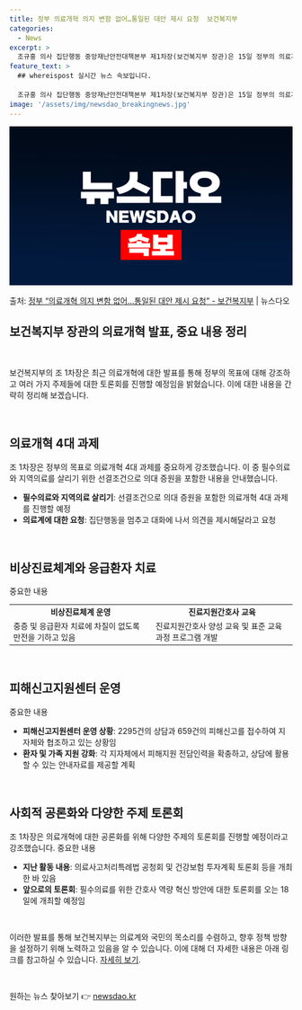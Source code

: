 ```yaml
---
title: 정부 의료개혁 의지 변함 없어…통일된 대안 제시 요청  보건복지부
categories:
  - News
excerpt: >
  조규홍 의사 집단행동 중앙재난안전대책본부 제1차장(보건복지부 장관)은 15일 정부의 의료개혁 의지에는 변함 …
feature_text: >
  ## whereispost 실시간 뉴스 속보입니다.

  조규홍 의사 집단행동 중앙재난안전대책본부 제1차장(보건복지부 장관)은 15일 정부의 의료개혁 의지에는 변함 …
image: '/assets/img/newsdao_breakingnews.jpg'
---
```


![뉴스다오 속보](/assets/img/newsdao_breakingnews.jpg)

<p>출처: <a href="https://newsdao.kr/3590" rel="dofollow">정부 “의료개혁 의지 변함 없어…통일된 대안 제시 요청” - 보건복지부</a> | 뉴스다오</p>

<h2 data-ke-size="size26">보건복지부 장관의 의료개혁 발표, 중요 내용 정리</h2>
<p data-ke-size="size16">&nbsp;</p>
보건복지부의 조 1차장은 최근 의료개혁에 대한 발표를 통해 정부의 목표에 대해 강조하고 여러 가지 주제들에 대한 토론회를 진행할 예정임을 밝혔습니다. 이에 대한 내용을 간략히 정리해 보겠습니다.
<p data-ke-size="size16">&nbsp;</p>

<h2 data-ke-size="size24">의료개혁 4대 과제</h2>
<p data-ke-size="size16">조 1차장은 정부의 목표로 의료개혁 4대 과제를 중요하게 강조했습니다. 이 중 필수의료와 지역의료를 살리기 위한 선결조건으로 의대 증원을 포함한 내용을 안내했습니다.</p>
<ul>
  <li><b>필수의료와 지역의료 살리기</b>: 선결조건으로 의대 증원을 포함한 의료개혁 4대 과제를 진행할 예정</li>
  <li><b>의료계에 대한 요청</b>: 집단행동을 멈추고 대화에 나서 의견을 제시해달라고 요청</li>
</ul>
<p data-ke-size="size16">&nbsp;</p>

<h2 data-ke-size="size24">비상진료체계와 응급환자 치료</h2>
<p data-ke-size="size16">중요한 내용</p>
<table style="width: 100%;">
<tbody>
<tr>
<td style="text-align: center; height: 17px;"><b>비상진료체계 운영</b></td>
<td style="text-align: center; height: 17px;"><b>진료지원간호사 교육</b></td>
</tr>
<tr>
<td style="text-align: left;">중증 및 응급환자 치료에 차질이 없도록 만전을 기하고 있음</td>
<td style="text-align: left;">진료지원간호사 양성 교육 및 표준 교육과정 프로그램 개발</td>
</tr>
</tbody>
</table>
<p data-ke-size="size16">&nbsp;</p>

<h2 data-ke-size="size24">피해신고지원센터 운영</h2>
<p data-ke-size="size16">중요한 내용</p>
<ul>
  <li><b>피해신고지원센터 운영 상황</b>: 2295건의 상담과 659건의 피해신고를 접수하여 지자체와 협조하고 있는 상황임</li>
  <li><b>환자 및 가족 지원 강화</b>: 각 지자체에서 피해지원 전담인력을 확충하고, 상담에 활용할 수 있는 안내자료를 제공할 계획</li>
</ul>
<p data-ke-size="size16">&nbsp;</p>

<h2 data-ke-size="size24">사회적 공론화와 다양한 주제 토론회</h2>
<p data-ke-size="size16">조 1차장은 의료개혁에 대한 공론화를 위해 다양한 주제의 토론회를 진행할 예정이라고 강조했습니다. 중요한 내용</p>
<ul>
  <li><b>지난 활동 내용</b>: 의료사고처리특례법 공청회 및 건강보험 투자계획 토론회 등을 개최한 바 있음</li>
  <li><b>앞으로의 토론회</b>: 필수의료를 위한 간호사 역량 혁신 방안에 대한 토론회를 오는 18일에 개최할 예정임</li>
</ul>
<p data-ke-size="size16">&nbsp;</p>

이러한 발표를 통해 보건복지부는 의료계와 국민의 목소리를 수렴하고, 향후 정책 방향을 설정하기 위해 노력하고 있음을 알 수 있습니다. 이에 대해 더 자세한 내용은 아래 링크를 참고하실 수 있습니다. <a href="https://newsdao.kr/3590">자세히 보기</a>.
<p data-ke-size="size16">&nbsp;</p> 

원하는 뉴스 찾아보기 👉 <a href="https://newsdao.kr" rel="dofollow">newsdao.kr</a>


